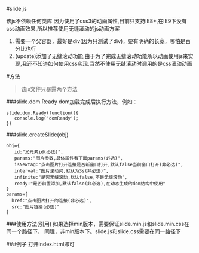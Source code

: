 #slide.js

该js不依赖任何类库
因为使用了css3的动画属性,目前只支持IE8+,在IE9下没有css动画效果,所以推荐使用无缝滚动的js动画方案

1. 需要一个父容器，最好是div(因为只测试了div)，要有明确的长宽，哪怕是百分比也行
2. (update)添加了无缝滚动功能,由于为了完成无缝滚动功能所以动画使用js来实现,我还不知道如何使用css实现.当然不使用无缝滚动时调用的是css滚动动画

#方法
>该js文件只暴露两个方法

###slide.dom.Ready
dom加载完成后执行方法，例如：
```
slide.dom.Ready(function(){
   console.log('domReady');
})
```

###slide.createSlide(obj)
```
obj={
   id:"父元素id(必选)",
   params:"图片参数,具体属性看下面params(必选)",
   isNewtag:"点击图片打开连接是否新窗口打开,默认false当前窗口打开(非必选)",
   interval:"图片滚动间,默认为3s(非必选)",
   infinite:"是否无缝滚动,默认false,不是无缝滚动",
   ready:"是否前置添加,默认false(非必选),在动态生成的dom结构中使用"
}
params={
  href:"点击图片打开的连接(非必选)",
  src:"图片链接(必选)"
}
```
###使用方法(引用)
如果选择min版本，需要保证slide.min.js和slide.min.css在同一个路径下，
同理，非min版本下。slide.js和slide.css需要在同一路径下

###例子
打开index.html即可
